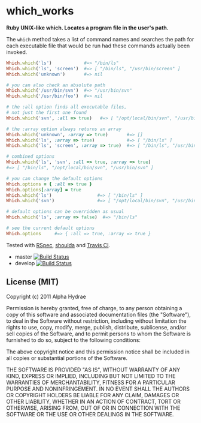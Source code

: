 # which\_works

**Ruby UNIX-like which. Locates a program file in the user's path.**

The `which` method takes a list of command names and searches the path
for each executable file that would be run had these commands actually
been invoked.

```ruby
Which.which('ls')            #=> "/bin/ls"
Which.which('ls', 'screen')  #=> [ "/bin/ls", "/usr/bin/screen" ]
Which.which('unknown')       #=> nil

# you can also check an absolute path
Which.which('/usr/bin/svn')  #=> "/usr/bin/svn"
Which.which('/usr/bin/foo')  #=> nil

# the :all option finds all executable files,
# not just the first one found
Which.which('svn', :all => true)   #=> [ "/opt/local/bin/svn", "/usr/bin/svn" ]

# the :array option always returns an array
Which.which('unknown', :array => true)       #=> []
Which.which('ls', :array => true)            #=> [ "/bin/ls" ]
Which.which('ls', 'screen', :array => true)  #=> [ "/bin/ls", "/usr/bin/screen" ]

# combined options
Which.which('ls', 'svn', :all => true, :array => true)
#=> [ "/bin/ls", "/opt/local/bin/svn", "/usr/bin/svn" ]

# you can change the default options
Which.options = { :all => true }
Which.options[:array] = true
Which.which('ls')                 #=> [ "/bin/ls" ]
Which.which('svn')                #=> [ "/opt/local/bin/svn", "/usr/bin/svn" ]

# default options can be overridden as usual
Which.which('ls', :array => false)  #=> "/bin/ls"

# see the current default options
Which.options     #=> { :all => true, :array => true }
```

Tested with <a href="https://www.relishapp.com/rspec">RSpec</a>, <a href="https://github.com/thoughtbot/shoulda">shoulda</a> and <a href="http://travis-ci.org/#!/AlphaHydrae/which_works">Travis CI</a>.

* master [![Build Status](https://secure.travis-ci.org/AlphaHydrae/which_works.png?branch=master)](http://travis-ci.org/AlphaHydrae/which\_works)
* develop [![Build Status](https://secure.travis-ci.org/AlphaHydrae/which_works.png?branch=develop)](http://travis-ci.org/AlphaHydrae/which\_works)

## License (MIT)

Copyright (c) 2011 Alpha Hydrae

Permission is hereby granted, free of charge, to any person obtaining a copy of this software and associated documentation files (the "Software"), to deal in the Software without restriction, including without limitation the rights to use, copy, modify, merge, publish, distribute, sublicense, and/or sell copies of the Software, and to permit persons to whom the Software is furnished to do so, subject to the following conditions:

The above copyright notice and this permission notice shall be included in all copies or substantial portions of the Software.

THE SOFTWARE IS PROVIDED "AS IS", WITHOUT WARRANTY OF ANY KIND, EXPRESS OR IMPLIED, INCLUDING BUT NOT LIMITED TO THE WARRANTIES OF MERCHANTABILITY, FITNESS FOR A PARTICULAR PURPOSE AND NONINFRINGEMENT. IN NO EVENT SHALL THE AUTHORS OR COPYRIGHT HOLDERS BE LIABLE FOR ANY CLAIM, DAMAGES OR OTHER LIABILITY, WHETHER IN AN ACTION OF CONTRACT, TORT OR OTHERWISE, ARISING FROM, OUT OF OR IN CONNECTION WITH THE SOFTWARE OR THE USE OR OTHER DEALINGS IN THE SOFTWARE.
